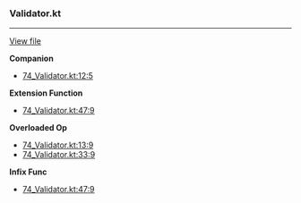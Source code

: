 ### Validator.kt
---
[View file](../../precision_analyzed/74_Validator.kt)

**Companion**

 - [74_Validator.kt:12:5](../../precision_analyzed/74_Validator.kt#L12)

**Extension Function**

 - [74_Validator.kt:47:9](../../precision_analyzed/74_Validator.kt#L47)

**Overloaded Op**

 - [74_Validator.kt:13:9](../../precision_analyzed/74_Validator.kt#L13)
 - [74_Validator.kt:33:9](../../precision_analyzed/74_Validator.kt#L33)

**Infix Func**

 - [74_Validator.kt:47:9](../../precision_analyzed/74_Validator.kt#L47)
